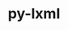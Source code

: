 ---
title: "py-lxml"
layout: cache
categories: [package, develop]
meta: {"versions": ["4.9.2"], "compilers": ["gcc@=11.4.0"], "oss": ["ubuntu22.04"], "platforms": ["linux"], "targets": ["x86_64_v3"], "stacks": ["e4s", "root"], "num_specs": 8, "num_specs_by_stack": {"e4s": 8, "root": 8}}
spec_details: [{"hash": "vssdbvng6yat5zsh2qxivv7gkhqlcccu", "compiler": "gcc@=11.4.0", "versions": ["4.9.2"], "os": "ubuntu22.04", "platform": "linux", "target": "x86_64_v3", "variants": ["build_system=python_pip", "~cssselect", "~html5", "~htmlsoup"], "stacks": ["e4s", "root"], "size": "-", "tarball": "https://binaries.spack.io/develop/build_cache/linux-ubuntu22.04-x86_64_v3/gcc-11.4.0/py-lxml-4.9.2/linux-ubuntu22.04-x86_64_v3-gcc-11.4.0-py-lxml-4.9.2-vssdbvng6yat5zsh2qxivv7gkhqlcccu.spack"}, {"hash": "q67v6z4fqleqlw3ecf4l23tg526d5oqi", "compiler": "gcc@=11.4.0", "versions": ["4.9.2"], "os": "ubuntu22.04", "platform": "linux", "target": "x86_64_v3", "variants": ["build_system=python_pip", "~cssselect", "~html5", "~htmlsoup"], "stacks": ["e4s", "root"], "size": "-", "tarball": "https://binaries.spack.io/develop/build_cache/linux-ubuntu22.04-x86_64_v3/gcc-11.4.0/py-lxml-4.9.2/linux-ubuntu22.04-x86_64_v3-gcc-11.4.0-py-lxml-4.9.2-q67v6z4fqleqlw3ecf4l23tg526d5oqi.spack"}, {"hash": "hak3smonvdrcdp5np5rsnujjkguj7v7v", "compiler": "gcc@=11.4.0", "versions": ["4.9.2"], "os": "ubuntu22.04", "platform": "linux", "target": "x86_64_v3", "variants": ["build_system=python_pip", "~cssselect", "~html5", "~htmlsoup"], "stacks": ["e4s", "root"], "size": "-", "tarball": "https://binaries.spack.io/develop/build_cache/linux-ubuntu22.04-x86_64_v3/gcc-11.4.0/py-lxml-4.9.2/linux-ubuntu22.04-x86_64_v3-gcc-11.4.0-py-lxml-4.9.2-hak3smonvdrcdp5np5rsnujjkguj7v7v.spack"}, {"hash": "wvmpnt6xvt3xjjfrcuuwjjzsgm627dv2", "compiler": "gcc@=11.4.0", "versions": ["4.9.2"], "os": "ubuntu22.04", "platform": "linux", "target": "x86_64_v3", "variants": ["build_system=python_pip", "~cssselect", "~html5", "~htmlsoup"], "stacks": ["e4s", "root"], "size": "-", "tarball": "https://binaries.spack.io/develop/build_cache/linux-ubuntu22.04-x86_64_v3/gcc-11.4.0/py-lxml-4.9.2/linux-ubuntu22.04-x86_64_v3-gcc-11.4.0-py-lxml-4.9.2-wvmpnt6xvt3xjjfrcuuwjjzsgm627dv2.spack"}, {"hash": "4ml2vsn4jtyhnoqlqmsxc3ensrkeopzb", "compiler": "gcc@=11.4.0", "versions": ["4.9.2"], "os": "ubuntu22.04", "platform": "linux", "target": "x86_64_v3", "variants": ["build_system=python_pip", "~cssselect", "~html5", "~htmlsoup"], "stacks": ["e4s", "root"], "size": "-", "tarball": "https://binaries.spack.io/develop/build_cache/linux-ubuntu22.04-x86_64_v3/gcc-11.4.0/py-lxml-4.9.2/linux-ubuntu22.04-x86_64_v3-gcc-11.4.0-py-lxml-4.9.2-4ml2vsn4jtyhnoqlqmsxc3ensrkeopzb.spack"}, {"hash": "e3vuqu4zekm2ba6hwy6unqdm4awp7z3k", "compiler": "gcc@=11.4.0", "versions": ["4.9.2"], "os": "ubuntu22.04", "platform": "linux", "target": "x86_64_v3", "variants": ["build_system=python_pip", "~cssselect", "~html5", "~htmlsoup"], "stacks": ["e4s", "root"], "size": "-", "tarball": "https://binaries.spack.io/develop/build_cache/linux-ubuntu22.04-x86_64_v3/gcc-11.4.0/py-lxml-4.9.2/linux-ubuntu22.04-x86_64_v3-gcc-11.4.0-py-lxml-4.9.2-e3vuqu4zekm2ba6hwy6unqdm4awp7z3k.spack"}, {"hash": "zp5xov7u6jqnxgk6vs2rsklamg4m5wkk", "compiler": "gcc@=11.4.0", "versions": ["4.9.2"], "os": "ubuntu22.04", "platform": "linux", "target": "x86_64_v3", "variants": ["build_system=python_pip", "~cssselect", "~html5", "~htmlsoup"], "stacks": ["e4s", "root"], "size": "-", "tarball": "https://binaries.spack.io/develop/build_cache/linux-ubuntu22.04-x86_64_v3/gcc-11.4.0/py-lxml-4.9.2/linux-ubuntu22.04-x86_64_v3-gcc-11.4.0-py-lxml-4.9.2-zp5xov7u6jqnxgk6vs2rsklamg4m5wkk.spack"}, {"hash": "nhrc5ixnlwx75rre2n5iq24ugjnye7au", "compiler": "gcc@=11.4.0", "versions": ["4.9.2"], "os": "ubuntu22.04", "platform": "linux", "target": "x86_64_v3", "variants": ["build_system=python_pip", "~cssselect", "~html5", "~htmlsoup"], "stacks": ["e4s", "root"], "size": "-", "tarball": "https://binaries.spack.io/develop/build_cache/linux-ubuntu22.04-x86_64_v3/gcc-11.4.0/py-lxml-4.9.2/linux-ubuntu22.04-x86_64_v3-gcc-11.4.0-py-lxml-4.9.2-nhrc5ixnlwx75rre2n5iq24ugjnye7au.spack"}]
---